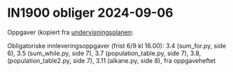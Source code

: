 # IN1900 obliger 2024-09-06

Oppgaver (kopiert fra [undervisningsplanen](https://www.uio.no/studier/emner/matnat/ifi/IN1900/h24/ressurser/undervisningsplan.md):

Obligatoriske innleveringsoppgaver (frist 6/9 kl 16.00):
3.4 (sum_for.py, side 6),
3.5 (sum_while.py, side 7),
3.7 (population_table.py, side 7),
3.8, (population_table2.py, side 7),
3.11 (alkane.py, side 8), fra oppgaveheftet
